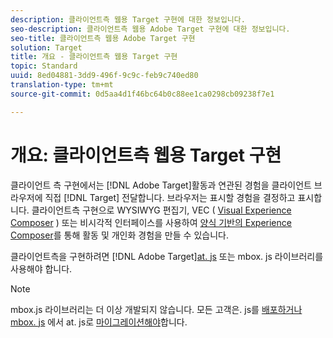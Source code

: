 ```yaml
---
description: 클라이언트측 웹용 Target 구현에 대한 정보입니다.
seo-description: 클라이언트측 웹용 Adobe Target 구현에 대한 정보입니다.
seo-title: 클라이언트측 웹용 Adobe Target 구현
solution: Target
title: 개요 - 클라이언트측 웹용 Target 구현
topic: Standard
uuid: 8ed04881-3dd9-496f-9c9c-feb9c740ed80
translation-type: tm+mt
source-git-commit: 0d5aa4d1f46bc64b0c88ee1ca0298cb09238f7e1

---
```



# 개요: 클라이언트측 웹용 Target 구현

클라이언트 측 구현에서는 [!DNL Adobe Target]활동과 연관된 경험을 클라이언트 브라우저에 직접 [!DNL Target] 전달합니다. 브라우저는 표시할 경험을 결정하고 표시합니다. 클라이언트측 구현으로 WYSIWYG 편집기, VEC ( [Visual Experience Composer](/help/c-experiences/c-visual-experience-composer/visual-experience-composer.md) ) 또는 비시각적 인터페이스를 사용하여 [양식 기반의 Experience Composer](/help/c-experiences/form-experience-composer.md)를 통해 활동 및 개인화 경험을 만들 수 있습니다.

클라이언트측을 구현하려면 [!DNL Adobe Target][at. js](/help/c-implementing-target/c-implementing-target-for-client-side-web/c-how-atjs-works/how-atjs-works.md) 또는 mbox. js 라이브러리를 사용해야 합니다.

>[!NOTE]
>
>mbox.js 라이브러리는 더 이상 개발되지 않습니다. 모든 고객은. js를 [배포하거나 mbox. js](/help/c-implementing-target/c-implementing-target-for-client-side-web/how-to-deployatjs/how-to-deployatjs.md) 에서 at. js로 [마이그레이션해야](/help/c-implementing-target/c-implementing-target-for-client-side-web/t-mbox-download/c-target-atjs-implementation/target-migrate-atjs.md)합니다.
